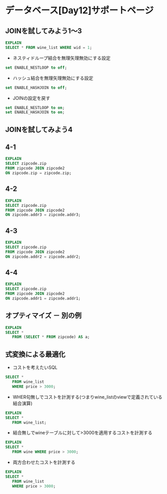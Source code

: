 # データベース[Day12]サポートページ

## JOINを試してみよう1～3

```SQL
EXPLAIN
SELECT * FROM wine_list WHERE wid = 1;
```

* ネスティドループ結合を無理矢理無効にする設定

```SQL
set ENABLE_NESTLOOP to off;
```

* ハッシュ結合を無理矢理無効にする設定

```SQL
set ENABLE_HASHJOIN to off;
```

* JOINの設定を戻す

```SQL
set ENABLE_NESTLOOP to on;
set ENABLE_HASHJOIN to on;
```

## JOINを試してみよう4

## 4-1

```SQL
EXPLAIN
SELECT zipcode.zip 
FROM zipcode JOIN zipcode2 
ON zipcode.zip = zipcode.zip;
```

## 4-2

```SQL
EXPLAIN
SELECT zipcode.zip 
FROM zipcode JOIN zipcode2 
ON zipcode.addr3 = zipcode.addr3;
```
## 4-3

```SQL
EXPLAIN
SELECT zipcode.zip 
FROM zipcode JOIN zipcode2 
ON zipcode.addr2 = zipcode.addr2;
```

## 4-4

```SQL
EXPLAIN
SELECT zipcode.zip 
FROM zipcode JOIN zipcode2 
ON zipcode.addr1 = zipcode.addr1;
```


## オプティマイズ － 別の例

```SQL
EXPLAIN
SELECT * 
   FROM (SELECT * FROM zipcode) AS a;
```

## 式変換による最適化

* コストを考えたいSQL

```SQL
SELECT * 
   FROM wine_list
   WHERE price > 3000;
```

* WHER句無しでコストを計測する(つまりwine_listのviewで定義されている結合演算)

```SQL
EXPLAIN
SELECT * 
   FROM wine_list;
```

* 結合無しでwineテーブルに対して>3000を適用するコストを計測する

```SQL
EXPLAIN
SELECT * 
   FROM wine WHERE price > 3000;
```

* 両方合わせたコストを計測する

```SQL
EXPLAIN
SELECT * 
   FROM wine_list
   WHERE price > 3000;
```
